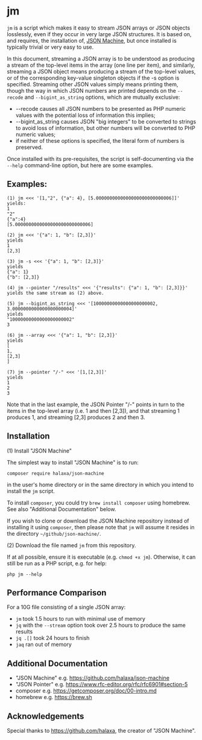 # jm

`jm` is a script which makes it easy to stream JSON arrays or JSON
objects losslessly, even if they occur in very large JSON
structures. It is based on, and requires, the installation of, [JSON
Machine](https://github.com/halaxa/json-machine), but once installed
is typically trivial or very easy to use.

In this document, streaming a JSON array is to be understood as
producing a stream of the top-level items in the array (one line per
item), and similarly, streaming a JSON object means producing a stream
of the top-level values, or of the corresponding key-value singleton
objects if the -s option is specified.  Streaming other JSON values
simply means printing them, though the way in which JSON numbers are
printed depends on the `--recode` and `--bigint_as_string` options,
which are mutually exclusive:

  * --recode causes all JSON numbers to be presented as PHP numeric values
      with the potential loss of information this implies;
  * --bigint_as_string causes JSON "big integers" to be converted to
      strings to avoid loss of information, but other numbers will be
      converted to PHP numeric values;
  * if neither of these options is specified, the literal form of numbers is preserved.
  
Once installed with its pre-requisites, the script is self-documenting
via the `--help` command-line option, but here are some examples.

## Examples:
```
(1) jm <<< '[1,"2", {"a": 4}, [5.0000000000000000000000000006]]'
yields:
1
"2"
{"a":4}
[5.0000000000000000000000000006]
```
```
(2) jm <<< '{"a": 1, "b": [2,3]}'
yields
1
[2,3]
```
```
(3) jm -s <<< '{"a": 1, "b": [2,3]}'
yields
{"a": 1}
{"b": [2,3]}
```
```
(4) jm --pointer "/results" <<< '{"results": {"a": 1, "b": [2,3]}}'
yields the same stream as (2) above.
```
```
(5) jm --bigint_as_string <<< '[10000000000000000000002, 3.0000000000000000000004]'
yields
"10000000000000000000002"
3
```
```
(6) jm --array <<< '{"a": 1, "b": [2,3]}'
yields
[
1,
[2,3]
]
```
```
(7) jm --pointer "/-" <<< '[1,[2,3]]'
yields
1
2
3
```
Note that in the last example, the JSON Pointer "/-" points in turn to
the items in the top-level array (i.e. 1 and then [2,3]), and that streaming 1 produces 1, and streaming [2,3]
produces 2 and then 3.


## Installation

(1) Install "JSON Machine"

The simplest way to install "JSON Machine" is to run:
```
composer require halaxa/json-machine
```
in the user's home directory or in the same directory in which you intend to install the `jm` script.

To install `composer`, you could try `brew install composer` using
homebrew.  See also "Additional Documentation" below. 

If you wish to clone or download the JSON Machine repository instead
of installing it using `composer`, then please note that `jm` will
assume it resides in the directory `~/github/json-machine/`.

(2) Download the file named `jm` from this repository.

If at all possible, ensure it is executable (e.g. `chmod +x jm`).
Otherwise, it can still be run as a PHP script, e.g. for help:
```
php jm --help
```
## Performance Comparison

For a 10G file consisting of a single JSON array:

* `jm` took 1.5 hours to run with minimal use of memory
* `jq` with the `--stream` option took over 2.5 hours to produce the same results
* `jq .[]` took 24 hours to finish
* `jaq` ran out of memory

## Additional Documentation

* "JSON Machine" e.g. https://github.com/halaxa/json-machine
* "JSON Pointer" e.g. https://www.rfc-editor.org/rfc/rfc6901#section-5
* composer       e.g. https://getcomposer.org/doc/00-intro.md
* homebrew       e.g. https://brew.sh

## Acknowledgements
Special thanks to https://github.com/halaxa, the creator of "JSON Machine".
